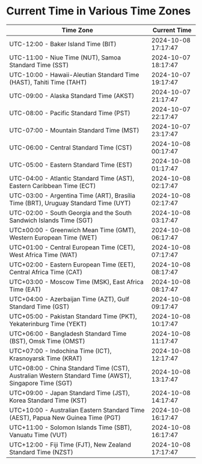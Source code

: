 # Current Time in Various Time Zones

| Time Zone | Current Time |
|-----------|--------------|
| UTC-12:00 - Baker Island Time (BIT) | 2024-10-08 17:17:47 |
| UTC-11:00 - Niue Time (NUT), Samoa Standard Time (SST) | 2024-10-07 18:17:47 |
| UTC-10:00 - Hawaii-Aleutian Standard Time (HAST), Tahiti Time (TAHT) | 2024-10-07 19:17:47 |
| UTC-09:00 - Alaska Standard Time (AKST) | 2024-10-07 21:17:47 |
| UTC-08:00 - Pacific Standard Time (PST) | 2024-10-07 22:17:47 |
| UTC-07:00 - Mountain Standard Time (MST) | 2024-10-07 23:17:47 |
| UTC-06:00 - Central Standard Time (CST) | 2024-10-08 00:17:47 |
| UTC-05:00 - Eastern Standard Time (EST) | 2024-10-08 01:17:47 |
| UTC-04:00 - Atlantic Standard Time (AST), Eastern Caribbean Time (ECT) | 2024-10-08 02:17:47 |
| UTC-03:00 - Argentina Time (ART), Brasília Time (BRT), Uruguay Standard Time (UYT) | 2024-10-08 02:17:47 |
| UTC-02:00 - South Georgia and the South Sandwich Islands Time (SGT) | 2024-10-08 03:17:47 |
| UTC±00:00 - Greenwich Mean Time (GMT), Western European Time (WET) | 2024-10-08 06:17:47 |
| UTC+01:00 - Central European Time (CET), West Africa Time (WAT) | 2024-10-08 07:17:47 |
| UTC+02:00 - Eastern European Time (EET), Central Africa Time (CAT) | 2024-10-08 08:17:47 |
| UTC+03:00 - Moscow Time (MSK), East Africa Time (EAT) | 2024-10-08 08:17:47 |
| UTC+04:00 - Azerbaijan Time (AZT), Gulf Standard Time (GST) | 2024-10-08 09:17:47 |
| UTC+05:00 - Pakistan Standard Time (PKT), Yekaterinburg Time (YEKT) | 2024-10-08 10:17:47 |
| UTC+06:00 - Bangladesh Standard Time (BST), Omsk Time (OMST) | 2024-10-08 11:17:47 |
| UTC+07:00 - Indochina Time (ICT), Krasnoyarsk Time (KRAT) | 2024-10-08 12:17:47 |
| UTC+08:00 - China Standard Time (CST), Australian Western Standard Time (AWST), Singapore Time (SGT) | 2024-10-08 13:17:47 |
| UTC+09:00 - Japan Standard Time (JST), Korea Standard Time (KST) | 2024-10-08 14:17:47 |
| UTC+10:00 - Australian Eastern Standard Time (AEST), Papua New Guinea Time (PGT) | 2024-10-08 16:17:47 |
| UTC+11:00 - Solomon Islands Time (SBT), Vanuatu Time (VUT) | 2024-10-08 16:17:47 |
| UTC+12:00 - Fiji Time (FJT), New Zealand Standard Time (NZST) | 2024-10-08 17:17:47 |
